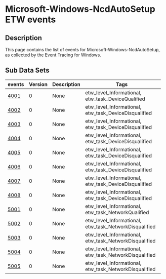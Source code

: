 # Microsoft-Windows-NcdAutoSetup ETW events

## Description
This page contains the list of events for Microsoft-Windows-NcdAutoSetup, as collected by the Event Tracing for Windows.

## Sub Data Sets
|events|Version|Description|Tags|
|---|---|---|---|
|[4001](events/event-4001.md)|0|None|etw_level_Informational, etw_task_DeviceQualified|
|[4002](events/event-4002.md)|0|None|etw_level_Informational, etw_task_DeviceDisqualified|
|[4003](events/event-4003.md)|0|None|etw_level_Informational, etw_task_DeviceDisqualified|
|[4004](events/event-4004.md)|0|None|etw_level_Informational, etw_task_DeviceDisqualified|
|[4005](events/event-4005.md)|0|None|etw_level_Informational, etw_task_DeviceDisqualified|
|[4006](events/event-4006.md)|0|None|etw_level_Informational, etw_task_DeviceDisqualified|
|[4007](events/event-4007.md)|0|None|etw_level_Informational, etw_task_DeviceDisqualified|
|[4008](events/event-4008.md)|0|None|etw_level_Informational, etw_task_DeviceDisqualified|
|[5001](events/event-5001.md)|0|None|etw_level_Informational, etw_task_NetworkQualified|
|[5002](events/event-5002.md)|0|None|etw_level_Informational, etw_task_NetworkDisqualified|
|[5003](events/event-5003.md)|0|None|etw_level_Informational, etw_task_NetworkDisqualified|
|[5004](events/event-5004.md)|0|None|etw_level_Informational, etw_task_NetworkDisqualified|
|[5005](events/event-5005.md)|0|None|etw_level_Informational, etw_task_NetworkDisqualified|
